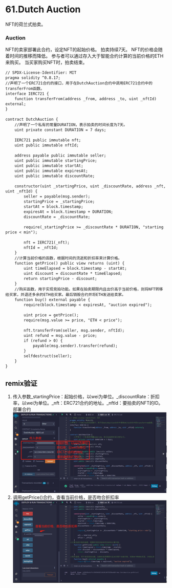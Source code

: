 # 61.Dutch Auction
NFT的荷兰式拍卖。

### Auction
NFT的卖家部署此合约，设定NFT的起始价格。
拍卖持续7天。
NFT的价格会随着时间的推移而降低。
参与者可以通过存入大于智能合约计算的当前价格的ETH来购买。
当买家购买NFT时，拍卖结束。

```solidity
// SPDX-License-Identifier: MIT
pragma solidity ^0.8.17;
//声明了一个ERC721合约的接口，用于在DutchAuction合约中调用ERC721合约中的transferFrom函数。
interface IERC721 {
    function transferFrom(address _from, address _to, uint _nftId) external;
}

contract DutchAuction {
    //声明了一个私有的常量DURATION，表示拍卖的时间长度为7天。
    uint private constant DURATION = 7 days;

    IERC721 public immutable nft;
    uint public immutable nftId;

    address payable public immutable seller;
    uint public immutable startingPrice;
    uint public immutable startAt;
    uint public immutable expiresAt;
    uint public immutable discountRate;

    constructor(uint _startingPrice, uint _discountRate, address _nft, uint _nftId) {
        seller = payable(msg.sender);
        startingPrice = _startingPrice;
        startAt = block.timestamp;
        expiresAt = block.timestamp + DURATION;
        discountRate = _discountRate;

        require(_startingPrice >= _discountRate * DURATION, "starting price < min");

        nft = IERC721(_nft);
        nftId = _nftId;
    }
    //计算当前价格的函数，根据时间的流逝和折扣率来计算价格。
    function getPrice() public view returns (uint) {
        uint timeElapsed = block.timestamp - startAt;
        uint discount = discountRate * timeElapsed;
        return startingPrice - discount;
    }
    //购买函数，用于实现竞拍功能。如果在拍卖期限内且出价高于当前价格，则将NFT转移给买家，并退还多余的ETH给买家。最后销毁合约并将ETH发送给卖家。
    function buy() external payable {
        require(block.timestamp < expiresAt, "auction expired");

        uint price = getPrice();
        require(msg.value >= price, "ETH < price");

        nft.transferFrom(seller, msg.sender, nftId);
        uint refund = msg.value - price;
        if (refund > 0) {
            payable(msg.sender).transfer(refund);
        }
        selfdestruct(seller);
    }
}
```

## remix验证
1. 传入参数_startingPrice：起始价格，以wei为单位。_discountRate：折扣率，以wei为单位。_nft：ERC721合约的地址。_nftId：要拍卖的NFT的ID。部署合约
![61-1.hpg](img/61-1.jpg)
2. 调用getPrice()合约，查看当前价格，是否吻合折扣率
![61-2.jpg](img/61-2.jpg)